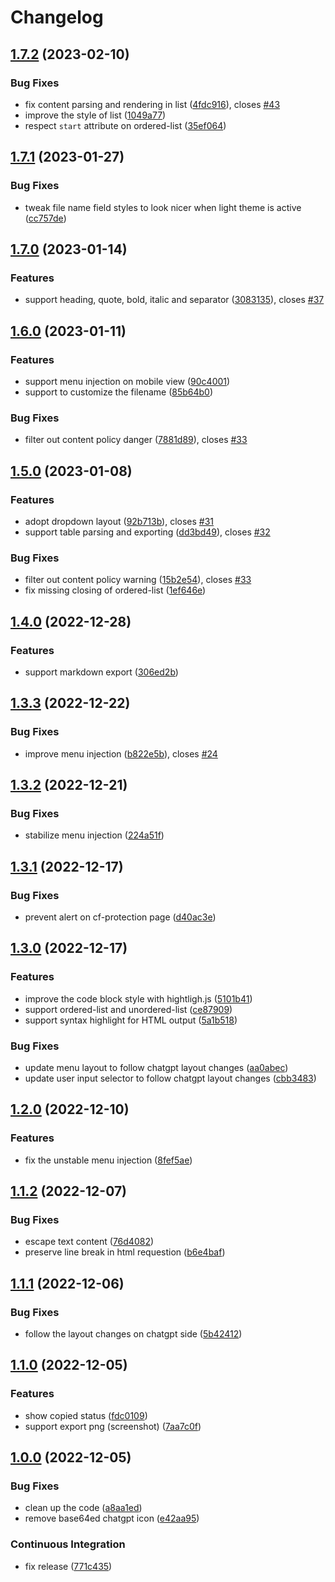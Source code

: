 # Changelog

## [1.7.2](https://github.com/pionxzh/chatgpt-exporter/compare/userscript-v1.7.1...userscript-v1.7.2) (2023-02-10)


### Bug Fixes

* fix content parsing and rendering in list ([4fdc916](https://github.com/pionxzh/chatgpt-exporter/commit/4fdc9166ff902c747464612465f443df6705288b)), closes [#43](https://github.com/pionxzh/chatgpt-exporter/issues/43)
* improve the style of list ([1049a77](https://github.com/pionxzh/chatgpt-exporter/commit/1049a7743e22fdedfb46338c4b1c222b204ea934))
* respect `start` attribute on ordered-list ([35ef064](https://github.com/pionxzh/chatgpt-exporter/commit/35ef0645750c722ceaa0cbe9e70f40df7878a752))

## [1.7.1](https://github.com/pionxzh/chatgpt-exporter/compare/userscript-v1.7.0...userscript-v1.7.1) (2023-01-27)


### Bug Fixes

* tweak file name field styles to look nicer when light theme is active ([cc757de](https://github.com/pionxzh/chatgpt-exporter/commit/cc757de0cc00188f09d539c3a6922eddac600917))

## [1.7.0](https://github.com/pionxzh/chatgpt-exporter/compare/userscript-v1.6.0...userscript-v1.7.0) (2023-01-14)


### Features

* support heading, quote, bold, italic and separator ([3083135](https://github.com/pionxzh/chatgpt-exporter/commit/3083135ace99509b046024039a3a1b19c0cd8693)), closes [#37](https://github.com/pionxzh/chatgpt-exporter/issues/37)

## [1.6.0](https://github.com/pionxzh/chatgpt-exporter/compare/userscript-v1.5.0...userscript-v1.6.0) (2023-01-11)


### Features

* support menu injection on mobile view ([90c4001](https://github.com/pionxzh/chatgpt-exporter/commit/90c4001dd50db88456e80d3a479b30b1799da0f1))
* support to customize the filename ([85b64b0](https://github.com/pionxzh/chatgpt-exporter/commit/85b64b07de5db51dd6158cdc5b24abb62d57b876))


### Bug Fixes

* filter out content policy danger ([7881d89](https://github.com/pionxzh/chatgpt-exporter/commit/7881d89c20e9aad46604deecab4f9f72769d1c79)), closes [#33](https://github.com/pionxzh/chatgpt-exporter/issues/33)

## [1.5.0](https://github.com/pionxzh/chatgpt-exporter/compare/userscript-v1.4.0...userscript-v1.5.0) (2023-01-08)


### Features

* adopt dropdown layout ([92b713b](https://github.com/pionxzh/chatgpt-exporter/commit/92b713ba21ed7663d00ba02ebc6ab7f5995897df)), closes [#31](https://github.com/pionxzh/chatgpt-exporter/issues/31)
* support table parsing and exporting ([dd3bd49](https://github.com/pionxzh/chatgpt-exporter/commit/dd3bd49e9eb06c02ad179272ce39991c8721e861)), closes [#32](https://github.com/pionxzh/chatgpt-exporter/issues/32)


### Bug Fixes

* filter out content policy warning ([15b2e54](https://github.com/pionxzh/chatgpt-exporter/commit/15b2e54d3a433a5f6739d6e6ee4ffa3a4c2d3849)), closes [#33](https://github.com/pionxzh/chatgpt-exporter/issues/33)
* fix missing closing of ordered-list ([1ef646e](https://github.com/pionxzh/chatgpt-exporter/commit/1ef646e442fd8c5f7da9183238ec09f63dd9107b))

## [1.4.0](https://github.com/pionxzh/chatgpt-exporter/compare/userscript-v1.3.3...userscript-v1.4.0) (2022-12-28)


### Features

* support markdown export ([306ed2b](https://github.com/pionxzh/chatgpt-exporter/commit/306ed2b5edf6635f281707f030b80eb2683d3770))

## [1.3.3](https://github.com/pionxzh/chatgpt-exporter/compare/userscript-v1.3.2...userscript-v1.3.3) (2022-12-22)


### Bug Fixes

* improve menu injection ([b822e5b](https://github.com/pionxzh/chatgpt-exporter/commit/b822e5b9a7ce73ddfd8ec6167c6a78f53c4ae3f4)), closes [#24](https://github.com/pionxzh/chatgpt-exporter/issues/24)

## [1.3.2](https://github.com/pionxzh/chatgpt-exporter/compare/userscript-v1.3.1...userscript-v1.3.2) (2022-12-21)


### Bug Fixes

* stabilize menu injection ([224a51f](https://github.com/pionxzh/chatgpt-exporter/commit/224a51f79020778d78d116fe0de0221f80d19a2b))

## [1.3.1](https://github.com/pionxzh/chatgpt-exporter/compare/userscript-v1.3.0...userscript-v1.3.1) (2022-12-17)


### Bug Fixes

* prevent alert on cf-protection page ([d40ac3e](https://github.com/pionxzh/chatgpt-exporter/commit/d40ac3e728394a0ff2723c2e3cf86a1ef51c7cea))

## [1.3.0](https://github.com/pionxzh/chatgpt-exporter/compare/userscript-v1.2.0...userscript-v1.3.0) (2022-12-17)


### Features

* improve the code block style with hightligh.js ([5101b41](https://github.com/pionxzh/chatgpt-exporter/commit/5101b4159ce0f314afa28772b1fe4f6d02900021))
* support ordered-list and unordered-list ([ce87909](https://github.com/pionxzh/chatgpt-exporter/commit/ce87909e7bc50ee5653b8478e0c96c7688c1332d))
* support syntax highlight for HTML output ([5a1b518](https://github.com/pionxzh/chatgpt-exporter/commit/5a1b51895e529eebbf43bbf83c3d83eb52f12935))


### Bug Fixes

* update menu layout to follow chatgpt layout changes ([aa0abec](https://github.com/pionxzh/chatgpt-exporter/commit/aa0abec06f4ec2c2e3c859e7d569373f5ae9b46c))
* update user input selector to follow chatgpt layout changes ([cbb3483](https://github.com/pionxzh/chatgpt-exporter/commit/cbb348334aba53450a62f4013291145db09360a9))

## [1.2.0](https://github.com/pionxzh/chatgpt-exporter/compare/userscript-v1.1.2...userscript-v1.2.0) (2022-12-10)


### Features

* fix the unstable menu injection ([8fef5ae](https://github.com/pionxzh/chatgpt-exporter/commit/8fef5ae7cd1466c243cb92e17ebebba46dc2c309))

## [1.1.2](https://github.com/pionxzh/chatgpt-exporter/compare/userscript-v1.1.1...userscript-v1.1.2) (2022-12-07)


### Bug Fixes

* escape text content ([76d4082](https://github.com/pionxzh/chatgpt-exporter/commit/76d408287c8faae57be4a726ca34fdfddf8c537f))
* preserve line break in html requestion ([b6e4baf](https://github.com/pionxzh/chatgpt-exporter/commit/b6e4bafabe6ef5c3e5a4aca0a721a27e7d612450))

## [1.1.1](https://github.com/pionxzh/chatgpt-exporter/compare/userscript-v1.1.0...userscript-v1.1.1) (2022-12-06)


### Bug Fixes

* follow the layout changes on chatgpt side ([5b42412](https://github.com/pionxzh/chatgpt-exporter/commit/5b424128af8442b731833f31d55273e555174f5e))

## [1.1.0](https://github.com/pionxzh/chatgpt-exporter/compare/userscript-v1.0.0...userscript-v1.1.0) (2022-12-05)


### Features

* show copied status ([fdc0109](https://github.com/pionxzh/chatgpt-exporter/commit/fdc0109cfe89e226e9f6862b81e33656061de492))
* support export png (screenshot) ([7aa7c0f](https://github.com/pionxzh/chatgpt-exporter/commit/7aa7c0f4fdae9e1c258b82224ad4e4fe5848d376))

## [1.0.0](https://github.com/pionxzh/chatgpt-exporter/compare/userscript-v1.0.0...userscript-v1.0.0) (2022-12-05)


### Bug Fixes

* clean up the code ([a8aa1ed](https://github.com/pionxzh/chatgpt-exporter/commit/a8aa1ed5bbb5c3262150e5353163b7a871820648))
* remove base64ed chatgpt icon ([e42aa95](https://github.com/pionxzh/chatgpt-exporter/commit/e42aa95dbde0ec4f75dd5751b31f08ab21e4b2f2))


### Continuous Integration

* fix release ([771c435](https://github.com/pionxzh/chatgpt-exporter/commit/771c435ebc69bd2fa8a6e60f96ffe041bee155bf))
